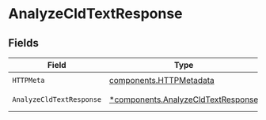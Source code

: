 # AnalyzeCldTextResponse


## Fields

| Field                                                                                   | Type                                                                                    | Required                                                                                | Description                                                                             |
| --------------------------------------------------------------------------------------- | --------------------------------------------------------------------------------------- | --------------------------------------------------------------------------------------- | --------------------------------------------------------------------------------------- |
| `HTTPMeta`                                                                              | [components.HTTPMetadata](../../models/components/httpmetadata.md)                      | :heavy_check_mark:                                                                      | N/A                                                                                     |
| `AnalyzeCldTextResponse`                                                                | [*components.AnalyzeCldTextResponse](../../models/components/analyzecldtextresponse.md) | :heavy_minus_sign:                                                                      | Analysis succeeded                                                                      |